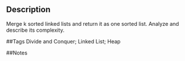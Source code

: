 ## Description
Merge k sorted linked lists and return it as one sorted list. Analyze and describe its complexity.

##Tags
Divide and Conquer; Linked List; Heap

##Notes


